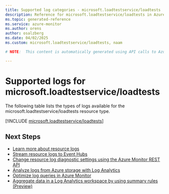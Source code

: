 ```yaml
---
title: Supported log categories - microsoft.loadtestservice/loadtests
description: Reference for microsoft.loadtestservice/loadtests in Azure Monitor Logs.
ms.topic: generated-reference
ms.service: azure-monitor
ms.author: orens
author: osalzberg
ms.date: 04/02/2025
ms.custom: microsoft.loadtestservice/loadtests, naam

# NOTE:  This content is automatically generated using API calls to Azure. Any edits made on these files will be overwritten in the next run of the script. 

---
```





# Supported logs for microsoft.loadtestservice/loadtests  
The following table lists the types of logs available for the microsoft.loadtestservice/loadtests resource type.
  

  
[!INCLUDE [microsoft.loadtestservice/loadtests](~/reusable-content/ce-skilling/azure/includes/azure-monitor/reference/logs/microsoft-loadtestservice-loadtests-logs-include.md)]  
  

## Next Steps

* [Learn more about resource logs](/azure/azure-monitor/essentials/platform-logs-overview)
* [Stream resource logs to Event Hubs](/azure/azure-monitor/essentials/resource-logs#send-to-azure-event-hubs)
* [Change resource log diagnostic settings using the Azure Monitor REST API](/rest/api/monitor/diagnosticsettings)
* [Analyze logs from Azure storage with Log Analytics](/azure/azure-monitor/essentials/resource-logs#send-to-log-analytics-workspace)
* [Optimize log queries in Azure Monitor](/azure/azure-monitor/logs/query-optimization)
* [Aggregate data in a Log Analytics workspace by using summary rules (Preview)](/azure/azure-monitor/logs/summary-rules)